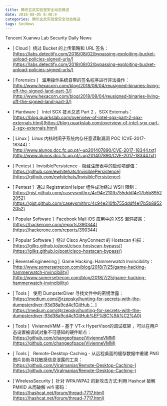 ```yaml
---
title: 腾讯玄武实验室安全动态推送
date: 2018-08-05 8:48:9
categories: 腾讯玄武实验室安全动态推送
tags: SecNews
---
```


Tencent Xuanwu Lab Security Daily News  
* [ Cloud ]  绕过 Bucket 的上传策略和 URL 签名：   
[https://labs.detectify.com/2018/08/02/bypassing-exploiting-bucket-upload-policies-signed-urls/](https://labs.detectify.com/2018/08/02/bypassing-exploiting-bucket-upload-policies-signed-urls/)  

* [ Forensics ]   滥用操作系统自带的签名程序进行非法操作：   
[http://www.hexacorn.com/blog/2018/08/04/reusigned-binaries-living-off-the-signed-land-part-3/](http://www.hexacorn.com/blog/2018/08/04/reusigned-binaries-living-off-the-signed-land-part-3/)  

* [ Hardware ]   Intel SGX 技术总览 Part 2 ，SGX Externals：   
[https://blog.quarkslab.com/overview-of-intel-sgx-part-2-sgx-externals.html](https://blog.quarkslab.com/overview-of-intel-sgx-part-2-sgx-externals.html)  

* [ Linux ]  Linux 内核时间子系统内存任意读取漏洞 POC (CVE-2017-18344)：   
[http://www.alunos.dcc.fc.up.pt/~up201407890/CVE-2017-18344.txt](http://www.alunos.dcc.fc.up.pt/~up201407890/CVE-2017-18344.txt)  

* [ Pentest ]  InvisiblePersistence - 隐藏注册表中的启动项键值：   
[https://github.com/ewhitehats/InvisiblePersistence](https://github.com/ewhitehats/InvisiblePersistence)  

* [ Pentest ]  通过 RegistrationHelper 组件成功绕过 WSH 限制：   
[https://gist.github.com/caseysmithrc/4c94e210fb755dddf4e17b5b89522052](https://gist.github.com/caseysmithrc/4c94e210fb755dddf4e17b5b89522052)  

* [ Popular Software ]  Facebook Mail iOS 应用中的 XSS 漏洞披露：   
[https://hackerone.com/reports/390344](https://hackerone.com/reports/390344)  

* [ Popular Software ]  绕过 Cisco AnyConnect 的 Hostscan 扫描：   
[https://gilks.github.io/post/cisco-hostscan-bypass/](https://gilks.github.io/post/cisco-hostscan-bypass/)  

* [ ReverseEngineering ]  Game Hacking: Hammerwatch Invincibility：   
[http://www.somersetrecon.com/blog/2018/7/25/game-hacking-hammerwatch-invincibility](http://www.somersetrecon.com/blog/2018/7/25/game-hacking-hammerwatch-invincibility)  

* [ Tools ]   使用 DumpsterDiver 寻找文件中的密钥泄露：    
[https://medium.com/@rzepsky/hunting-for-secrets-with-the-dumpsterdiver-93d38a9cd4c1GitHub： ](https://medium.com/@rzepsky/hunting-for-secrets-with-the-dumpsterdiver-93d38a9cd4c1GitHub%EF%BC%9A%C2%A0)  

* [ Tools ]  VivienneVMM - 基于 VT-x HyperVisor的调试框架 ，可以在用户态设置被调试对象不可感知的硬件断点：   
[https://github.com/changeofpace/VivienneVMM](https://github.com/changeofpace/VivienneVMM)  

* [ Tools ]   Remote-Desktop-Caching - 从远程桌面的缓存数据中重建 PNG 图片协助寻找敏感信息泄露的工具：   
[https://github.com/Viralmaniar/Remote-Desktop-Caching-](https://github.com/Viralmaniar/Remote-Desktop-Caching-)  

* [ WirelessSecurity ]  针对 WPA/WPA2 的新攻击方式:利用 Hashcat 破解 PMKID 从而破解 wifi 密码：   
[https://hashcat.net/forum/thread-7717.html](https://hashcat.net/forum/thread-7717.html)  

